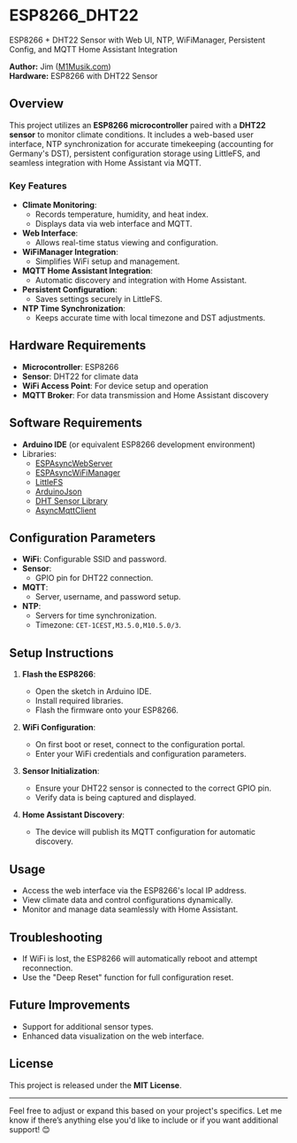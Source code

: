 # ESP8266_DHT22
ESP8266 + DHT22 Sensor with Web UI, NTP, WiFiManager, Persistent Config, and MQTT Home Assistant Integration

**Author:** Jim ([M1Musik.com](http://m1musik.com))  
**Hardware:** ESP8266 with DHT22 Sensor

## Overview

This project utilizes an **ESP8266 microcontroller** paired with a **DHT22 sensor** to monitor climate conditions. It includes a web-based user interface, NTP synchronization for accurate timekeeping (accounting for Germany's DST), persistent configuration storage using LittleFS, and seamless integration with Home Assistant via MQTT.

### Key Features
- **Climate Monitoring**:
  - Records temperature, humidity, and heat index.
  - Displays data via web interface and MQTT.
- **Web Interface**:
  - Allows real-time status viewing and configuration.
- **WiFiManager Integration**:
  - Simplifies WiFi setup and management.
- **MQTT Home Assistant Integration**:
  - Automatic discovery and integration with Home Assistant.
- **Persistent Configuration**:
  - Saves settings securely in LittleFS.
- **NTP Time Synchronization**:
  - Keeps accurate time with local timezone and DST adjustments.

## Hardware Requirements
- **Microcontroller**: ESP8266
- **Sensor**: DHT22 for climate data
- **WiFi Access Point**: For device setup and operation
- **MQTT Broker**: For data transmission and Home Assistant discovery

## Software Requirements
- **Arduino IDE** (or equivalent ESP8266 development environment)
- Libraries:
  - [ESPAsyncWebServer](https://github.com/me-no-dev/ESPAsyncWebServer)
  - [ESPAsyncWiFiManager](https://github.com/alanswx/ESPAsyncWiFiManager)
  - [LittleFS](https://github.com/esp8266/Arduino)
  - [ArduinoJson](https://arduinojson.org/)
  - [DHT Sensor Library](https://github.com/adafruit/DHT-sensor-library)
  - [AsyncMqttClient](https://github.com/marvinroger/async-mqtt-client)

## Configuration Parameters
- **WiFi**: Configurable SSID and password.
- **Sensor**:
  - GPIO pin for DHT22 connection.
- **MQTT**:
  - Server, username, and password setup.
- **NTP**:
  - Servers for time synchronization.
  - Timezone: `CET-1CEST,M3.5.0,M10.5.0/3`.

## Setup Instructions
1. **Flash the ESP8266**:
   - Open the sketch in Arduino IDE.
   - Install required libraries.
   - Flash the firmware onto your ESP8266.

2. **WiFi Configuration**:
   - On first boot or reset, connect to the configuration portal.
   - Enter your WiFi credentials and configuration parameters.

3. **Sensor Initialization**:
   - Ensure your DHT22 sensor is connected to the correct GPIO pin.
   - Verify data is being captured and displayed.

4. **Home Assistant Discovery**:
   - The device will publish its MQTT configuration for automatic discovery.

## Usage
- Access the web interface via the ESP8266's local IP address.
- View climate data and control configurations dynamically.
- Monitor and manage data seamlessly with Home Assistant.

## Troubleshooting
- If WiFi is lost, the ESP8266 will automatically reboot and attempt reconnection.
- Use the "Deep Reset" function for full configuration reset.

## Future Improvements
- Support for additional sensor types.
- Enhanced data visualization on the web interface.

## License
This project is released under the **MIT License**.

---

Feel free to adjust or expand this based on your project's specifics. Let me know if there’s anything else you'd like to include or if you want additional support! 😊
